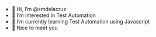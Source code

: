 - 👋 Hi, I’m @smdelacruz
- 👀 I’m interested in Test Automation
- 🌱 I’m currently learning Test Automation using Javascript
- 💞️ Nice to meet you
<!---
smdelacruz/smdelacruz is a ✨ special ✨ repository because its `README.md` (this file) appears on your GitHub profile.
You can click the Preview link to take a look at your changes.
--->
